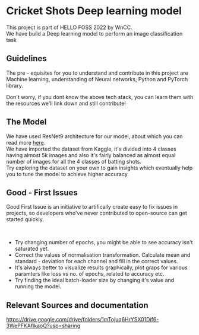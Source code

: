 # Cricket Shots Deep learning model

This project is part of HELLO FOSS 2022 by WnCC.
</br>
We have build a Deep learning model to perform an image classification task
</br>
## Guidelines

The pre - equisites for you to understand and contribute in this project are Machine learning, understanding of Neural networks, Python and PyTorch library.
</br>

Don't worry, if you dont know the above tech stack, you can learn them with the resources we'll link down and still contribute!

## The Model

We have used ResNet9 architecture for our model, about which you can read more [here](https://towardsdatascience.com/an-overview-of-resnet-and-its-variants-5281e2f56035). 
</br>
We have imported the dataset from Kaggle, it's divided into 4 classes having almost 5k images and also it's fairly balanced as almost equal number of images for all the 4 classes of batting shots.
</br>
Try exploring the dataset on your own to gain insights which eventually help you to tune the model to achieve higher accuracy.

## Good - First Issues

Good First Issue is an initiative to artifically create easy to fix issues in projects, so developers who've never contributed to open-source can get started quickly.

</br>

- Try changing number of epochs, you might be able to see accuracy isn't saturated yet.
- Correct the values of normalisation transformation. Calculate mean and standard - deviation for each channel and fill in the correct values.
- It's always better to visualize results graphically, plot graps for various paramters like loss vs no. of epochs, related to accuracy etc.
- Try finding the ideal batch-loader size by changing it's value and running the model.

## Relevant Sources and documentation
https://drive.google.com/drive/folders/1mTojuq6HrYSX01Dif6-3WePFKAflkaoQ?usp=sharing





